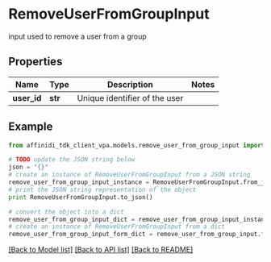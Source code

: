 # RemoveUserFromGroupInput

input used to remove a user from a group

## Properties

| Name        | Type    | Description                   | Notes |
| ----------- | ------- | ----------------------------- | ----- |
| **user_id** | **str** | Unique identifier of the user |

## Example

```python
from affinidi_tdk_client_vpa.models.remove_user_from_group_input import RemoveUserFromGroupInput

# TODO update the JSON string below
json = "{}"
# create an instance of RemoveUserFromGroupInput from a JSON string
remove_user_from_group_input_instance = RemoveUserFromGroupInput.from_json(json)
# print the JSON string representation of the object
print RemoveUserFromGroupInput.to_json()

# convert the object into a dict
remove_user_from_group_input_dict = remove_user_from_group_input_instance.to_dict()
# create an instance of RemoveUserFromGroupInput from a dict
remove_user_from_group_input_form_dict = remove_user_from_group_input.from_dict(remove_user_from_group_input_dict)
```

[[Back to Model list]](../README.md#documentation-for-models) [[Back to API list]](../README.md#documentation-for-api-endpoints) [[Back to README]](../README.md)
